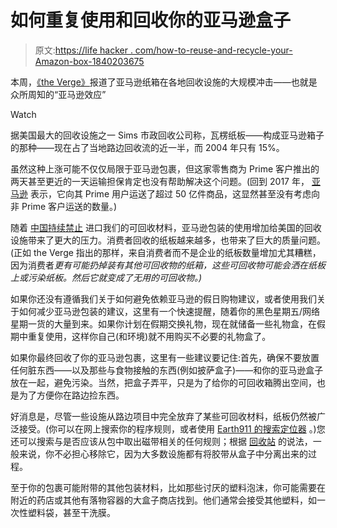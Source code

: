 # 如何重复使用和回收你的亚马逊盒子

> 原文:[https://life hacker . com/how-to-reuse-and-recycle-your-Amazon-box-1840203675](https://lifehacker.com/how-to-reuse-and-recycle-your-amazon-boxes-1840203675)

本周，[《the Verge》](https://www.theverge.com/2019/12/2/20986298/cyber-monday-black-friday-amazon-effect-recycling-cardboard-shopping)报道了亚马逊纸箱在各地回收设施的大规模冲击——也就是众所周知的“亚马逊效应”

Watch

据美国最大的回收设施之一 Sims 市政回收公司称，瓦楞纸板——构成亚马逊箱子的那种——现在占了当地路边回收流的近一半，而 2004 年只有 15%。

虽然这种上涨可能不仅仅局限于亚马逊包裹，但这家零售商为 Prime 客户推出的两天甚至更近的一天运输担保肯定也没有帮助解决这个问题。(回到 2017 年， [亚马逊](https://www.businesswire.com/news/home/20180102005390/en/) 表示，它向其 Prime 用户运送了超过 50 亿件商品，这显然甚至没有考虑向非 Prime 客户运送的数量。)

随着 [中国持续禁止](https://www.wired.com/story/since-chinas-ban-recycling-in-the-us-has-gone-up-in-flames/) 进口我们的可回收材料，亚马逊包装的使用增加给美国的回收设施带来了更大的压力。消费者回收的纸板越来越多，也带来了巨大的质量问题。(正如 the Verge 指出的那样，来自消费者而不是企业的纸板数量增加尤其糟糕，因为消费者*更有可能扔掉装有其他可回收物的纸箱，这些可回收物可能会洒在纸板上或污染纸板。然后它就变成了无用的可回收物。)*

如果你还没有遵循我们关于如何避免依赖亚马逊的假日购物建议，或者使用我们关于如何减少亚马逊包装的建议，这里有一个快速提醒，随着你的黑色星期五/网络星期一货的大量到来。如果你计划在假期交换礼物，现在就储备一些礼物盒，在假期中重复使用，这样你自己(和环境)就不用购买不必要的礼物盒了。

如果你最终回收了你的亚马逊包裹，这里有一些建议要记住:首先，确保不要放置任何脏东西——以及那些与食物接触的东西(例如披萨盒子)——和你的亚马逊盒子放在一起，避免污染。当然，把盒子弄平，只是为了给你的可回收箱腾出空间，也是为了方便你在路边捡东西。

好消息是，尽管一些设施从路边项目中完全放弃了某些可回收材料，纸板仍然被广泛接受。(你可以在网上搜索你的程序规则，或者使用 [Earth911 的搜索定位器](https://search.earth911.com/) 。)您还可以搜索与是否应该从包中取出磁带相关的任何规则；根据 [回收站](https://livegreen.recyclebank.com/column/because-you-asked/can-i-recycle-cardboard-boxes-with-tape-on-them) 的说法，一般来说，你不必担心移除它，因为大多数设施都有将胶带从盒子中分离出来的过程。

至于你的包裹可能附带的其他包装材料，比如那些讨厌的塑料泡沫，你可能需要在附近的药店或其他有落物容器的大盒子商店找到。他们通常会接受其他塑料，如一次性塑料袋，甚至干洗膜。
